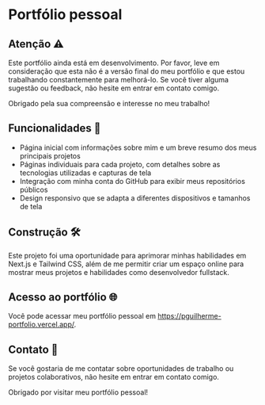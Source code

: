 <body>
  <h1>Portfólio pessoal</h1>
  
  <h2>Atenção ⚠</h2>
  <p>Este portfólio ainda está em desenvolvimento. Por favor, leve em consideração que esta não é a versão final do meu portfólio e que estou trabalhando constantemente para melhorá-lo. Se você tiver alguma sugestão ou feedback, não hesite em entrar em contato comigo.</p>

<p>Obrigado pela sua compreensão e interesse no meu trabalho!</p>

  <h2>Funcionalidades 🧩</h2>
  <ul>
    <li>Página inicial com informações sobre mim e um breve resumo dos meus principais projetos</li>
    <li>Páginas individuais para cada projeto, com detalhes sobre as tecnologias utilizadas e capturas de tela</li>
    <li>Integração com minha conta do GitHub para exibir meus repositórios públicos</li>
    <li>Design responsivo que se adapta a diferentes dispositivos e tamanhos de tela</li>
  </ul>

  <h2>Construção 🛠️</h2>
  <p>Este projeto foi uma oportunidade para aprimorar minhas habilidades em Next.js e Tailwind CSS, além de me permitir criar um espaço online para mostrar meus projetos e habilidades como desenvolvedor fullstack.</p>

  <h2>Acesso ao portfólio 🌐</h2>
  <p>Você pode acessar meu portfólio pessoal em <a href="https://pguilherme-portfolio.vercel.app/" target="_blank" rel="noopener noreferrer">https://pguilherme-portfolio.vercel.app/</a>.</p>

  
  <h2>Contato 👥</h2>
  <p>Se você gostaria de me contatar sobre oportunidades de trabalho ou projetos colaborativos, não hesite em entrar em contato comigo.</p>

  <p>Obrigado por visitar meu portfólio pessoal!</p>
</body>
